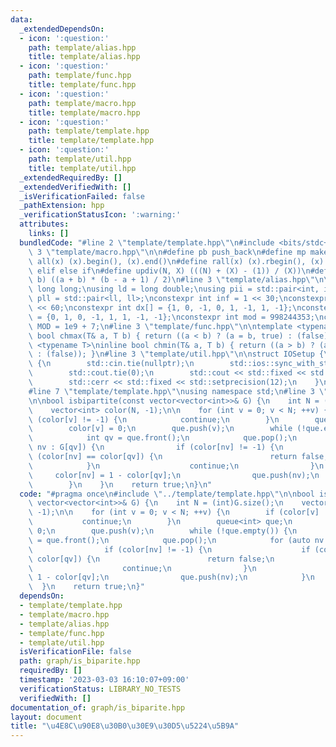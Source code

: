 ```yaml
---
data:
  _extendedDependsOn:
  - icon: ':question:'
    path: template/alias.hpp
    title: template/alias.hpp
  - icon: ':question:'
    path: template/func.hpp
    title: template/func.hpp
  - icon: ':question:'
    path: template/macro.hpp
    title: template/macro.hpp
  - icon: ':question:'
    path: template/template.hpp
    title: template/template.hpp
  - icon: ':question:'
    path: template/util.hpp
    title: template/util.hpp
  _extendedRequiredBy: []
  _extendedVerifiedWith: []
  _isVerificationFailed: false
  _pathExtension: hpp
  _verificationStatusIcon: ':warning:'
  attributes:
    links: []
  bundledCode: "#line 2 \"template/template.hpp\"\n#include <bits/stdc++.h>\n#line\
    \ 3 \"template/macro.hpp\"\n\n#define pb push_back\n#define mp make_pair\n#define\
    \ all(x) (x).begin(), (x).end()\n#define rall(x) (x).rbegin(), (x).rend()\n#define\
    \ elif else if\n#define updiv(N, X) (((N) + (X) - (1)) / (X))\n#define sigma(a,\
    \ b) ((a + b) * (b - a + 1) / 2)\n#line 3 \"template/alias.hpp\"\n\nusing ll =\
    \ long long;\nusing ld = long double;\nusing pii = std::pair<int, int>;\nusing\
    \ pll = std::pair<ll, ll>;\nconstexpr int inf = 1 << 30;\nconstexpr ll INF = 1LL\
    \ << 60;\nconstexpr int dx[] = {1, 0, -1, 0, 1, -1, 1, -1};\nconstexpr int dy[]\
    \ = {0, 1, 0, -1, 1, 1, -1, -1};\nconstexpr int mod = 998244353;\nconstexpr int\
    \ MOD = 1e9 + 7;\n#line 3 \"template/func.hpp\"\n\ntemplate <typename T>\ninline\
    \ bool chmax(T& a, T b) { return ((a < b) ? (a = b, true) : (false)); }\ntemplate\
    \ <typename T>\ninline bool chmin(T& a, T b) { return ((a > b) ? (a = b, true)\
    \ : (false)); }\n#line 3 \"template/util.hpp\"\n\nstruct IOSetup {\n    IOSetup()\
    \ {\n        std::cin.tie(nullptr);\n        std::ios::sync_with_stdio(false);\n\
    \        std::cout.tie(0);\n        std::cout << std::fixed << std::setprecision(12);\n\
    \        std::cerr << std::fixed << std::setprecision(12);\n    }\n} IOSetup;\n\
    #line 7 \"template/template.hpp\"\nusing namespace std;\n#line 3 \"graph/is_biparite.hpp\"\
    \n\nbool isbipartite(const vector<vector<int>>& G) {\n    int N = (int)G.size();\n\
    \    vector<int> color(N, -1);\n\n    for (int v = 0; v < N; ++v) {\n        if\
    \ (color[v] != -1) {\n            continue;\n        }\n        queue<int> que;\n\
    \        color[v] = 0;\n        que.push(v);\n        while (!que.empty()) {\n\
    \            int qv = que.front();\n            que.pop();\n            for (auto\
    \ nv : G[qv]) {\n                if (color[nv] != -1) {\n                    if\
    \ (color[nv] == color[qv]) {\n                        return false;\n        \
    \            }\n                    continue;\n                }\n           \
    \     color[nv] = 1 - color[qv];\n                que.push(nv);\n            }\n\
    \        }\n    }\n    return true;\n}\n"
  code: "#pragma once\n#include \"../template/template.hpp\"\n\nbool isbipartite(const\
    \ vector<vector<int>>& G) {\n    int N = (int)G.size();\n    vector<int> color(N,\
    \ -1);\n\n    for (int v = 0; v < N; ++v) {\n        if (color[v] != -1) {\n \
    \           continue;\n        }\n        queue<int> que;\n        color[v] =\
    \ 0;\n        que.push(v);\n        while (!que.empty()) {\n            int qv\
    \ = que.front();\n            que.pop();\n            for (auto nv : G[qv]) {\n\
    \                if (color[nv] != -1) {\n                    if (color[nv] ==\
    \ color[qv]) {\n                        return false;\n                    }\n\
    \                    continue;\n                }\n                color[nv] =\
    \ 1 - color[qv];\n                que.push(nv);\n            }\n        }\n  \
    \  }\n    return true;\n}"
  dependsOn:
  - template/template.hpp
  - template/macro.hpp
  - template/alias.hpp
  - template/func.hpp
  - template/util.hpp
  isVerificationFile: false
  path: graph/is_biparite.hpp
  requiredBy: []
  timestamp: '2023-03-03 16:10:07+09:00'
  verificationStatus: LIBRARY_NO_TESTS
  verifiedWith: []
documentation_of: graph/is_biparite.hpp
layout: document
title: "\u4E8C\u90E8\u30B0\u30E9\u30D5\u5224\u5B9A"
---
```

